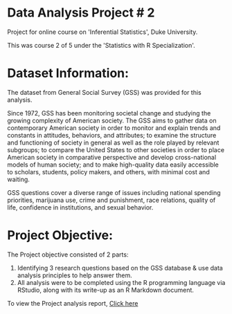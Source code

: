 # Data Analysis Project # 2

Project for online course on 'Inferential Statistics', Duke University. 

This was course 2 of 5 under the 'Statistics with R Specialization'.

# Dataset Information:

The dataset from General Social Survey (GSS) was provided for this analysis.

Since 1972, GSS has been monitoring societal change and studying the growing complexity of American society. The GSS aims to gather data on contemporary American society in order to monitor and explain trends and constants in attitudes, behaviors, and attributes; to examine the structure and functioning of society in general as well as the role played by relevant subgroups; to compare the United States to other societies in order to place American society in comparative perspective and develop cross-national models of human society; and to make high-quality data easily accessible to scholars, students, policy makers, and others, with minimal cost and waiting.

GSS questions cover a diverse range of issues including national spending priorities, marijuana use, crime and punishment, race relations, quality of life, confidence in institutions, and sexual behavior.

# Project Objective:

The Project objective consisted of 2 parts:
1. Identifying 3 research questions based on the GSS database & use data analysis principles to help answer them.
2. All analysis were to be completed using the R programming language via RStudio, along with its write-up as an R Markdown document.

To view the Project analysis report, [Click here](https://prithpal11.github.io/Inferential-Statistics/stat_inf_project.html)
